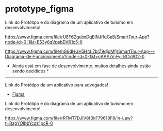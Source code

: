 # prototype_figma

Link do Protótipo e do diagrama de um aplicativo de turismo em desenvolvimento!

https://www.figma.com/file/rU8F62gubxDqEINJffqGaB/SmartTour-App?node-id=0-1&t=E53y6qVpsbDVR1c5-0

https://www.figma.com/file/hG6dHGH5H4L7brZ9djdMfj/SmartTour-App---Diagrama-de-Funcionamento?node-id=0-1&t=gAAPZmFyirBCv9G2-0


* Ainda está em fase de desenvolvimento, muitos detalhes ainda estão sendo decididos *

--------------------------------------------------------------------------------------------------------------------------------

Link do Protótipo de um aplicativo para advogados!

- [Figma](https://www.figma.com/file/rRFMT7DJIV8f3kF79618F8/In-Law?node-id=0%3A1)


Link do Protótipo e do diagrama de um aplicativo de turismo em desenvolvimento!


https://www.figma.com/file/rRFMT7DJIV8f3kF79618F8/In-Law?t=BagYQlbbYcdz1pcR-0
